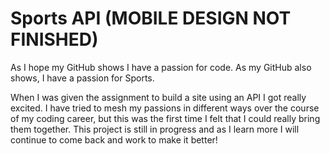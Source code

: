 
# Sports API (MOBILE DESIGN NOT FINISHED)
<p>As I hope my GitHub shows I have a passion for code. As my GitHub also shows, I have a passion for Sports.</p>
<p>When I was given the assignment to build a site using an API I got really excited. I have tried to mesh my passions in different ways over the course of my coding career, but this was the first time I felt that I could really bring them together. This project is still in progress and as I learn more I will continue to come back and work to make it better!</p>
